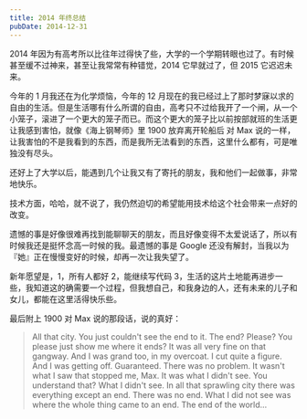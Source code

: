 ```yaml
---
title: 2014 年终总结
pubDate: 2014-12-31
---
```


2014 年因为有高考所以比往年过得快了些，大学的一个学期转眼也过了。有时候甚至缓不过神来，甚至让我常常有种错觉，2014 它早就过了，但 2015 它迟迟未来。

今年的 1 月我还在为化学烦恼，今年的 12 月现在的我已经过上了那时梦寐以求的自由的生活。但是生活哪有什么所谓的自由，高考只不过给我开了一个闸，从一个小笼子，滚进了一个更大的笼子而已。而这个更大的笼子比以前按部就班的生活更让我感到害怕，就像《海上钢琴师》里 1900 放弃离开轮船后 对 Max 说的一样，让我害怕的不是我看到的东西，而是我所无法看到的东西，这里什么都有，可是唯独没有尽头。

还好上了大学以后，能遇到几个让我又有了寄托的朋友，我和他们一起做事，非常地快乐。

技术方面，哈哈，就不说了，我仍然迫切的希望能用技术给这个社会带来一点好的改变。

遗憾的事是好像很难再找到能聊聊天的朋友，而且好像变得不太爱说话了，所以有时候我还是挺怀念高一时候的我。最遗憾的事是 Google 还没有解封，当我以为『她』正在慢慢变好的时候，却再一次让我失望了。

新年愿望是，1，所有人都好 2，能继续写代码 3，生活的这片土地能再进步一些，我知道这的确需要一个过程，但我想自己，和我身边的人，还有未来的儿子和女儿，都能在这里活得快乐些。

最后附上 1900 对 Max 说的那段话，说的真好：

> All that city. You just couldn't see the end to it. The end? Please? You please just show me where it ends? It was all very fine on that gangway. And I was grand too, in my overcoat. I cut quite a figure. And I was getting off. Guaranteed. There was no problem. It wasn't what I saw that stopped me, Max. It was what I didn't see. You understand that? What I didn't see. In all that sprawling city there was everything except an end. There was no end. What I did not see was where the whole thing came to an end. The end of the world...